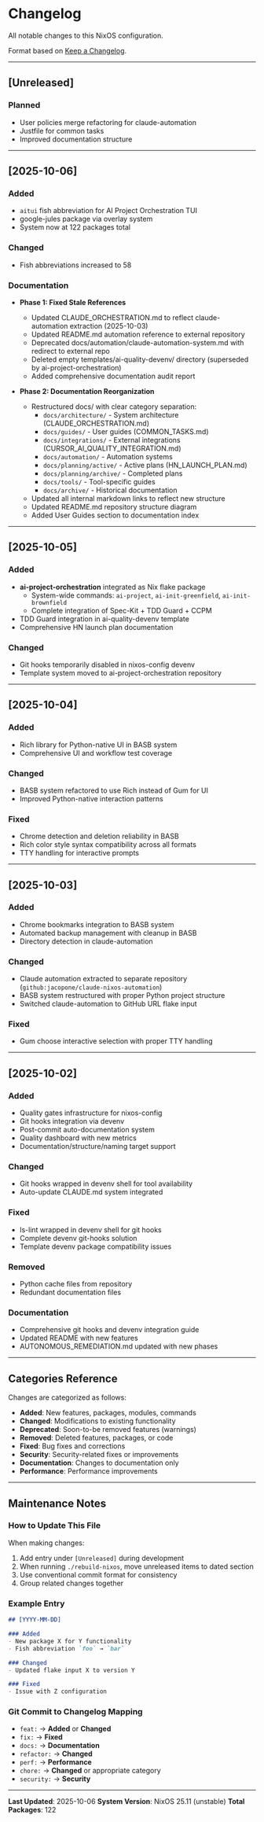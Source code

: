 # Changelog

All notable changes to this NixOS configuration.

Format based on [Keep a Changelog](https://keepachangelog.com/en/1.0.0/).

---

## [Unreleased]

### Planned
- User policies merge refactoring for claude-automation
- Justfile for common tasks
- Improved documentation structure

---

## [2025-10-06]

### Added
- `aitui` fish abbreviation for AI Project Orchestration TUI
- google-jules package via overlay system
- System now at 122 packages total

### Changed
- Fish abbreviations increased to 58

### Documentation
- **Phase 1: Fixed Stale References**
  - Updated CLAUDE_ORCHESTRATION.md to reflect claude-automation extraction (2025-10-03)
  - Updated README.md automation reference to external repository
  - Deprecated docs/automation/claude-automation-system.md with redirect to external repo
  - Deleted empty templates/ai-quality-devenv/ directory (superseded by ai-project-orchestration)
  - Added comprehensive documentation audit report

- **Phase 2: Documentation Reorganization**
  - Restructured docs/ with clear category separation:
    - `docs/architecture/` - System architecture (CLAUDE_ORCHESTRATION.md)
    - `docs/guides/` - User guides (COMMON_TASKS.md)
    - `docs/integrations/` - External integrations (CURSOR_AI_QUALITY_INTEGRATION.md)
    - `docs/automation/` - Automation systems
    - `docs/planning/active/` - Active plans (HN_LAUNCH_PLAN.md)
    - `docs/planning/archive/` - Completed plans
    - `docs/tools/` - Tool-specific guides
    - `docs/archive/` - Historical documentation
  - Updated all internal markdown links to reflect new structure
  - Updated README.md repository structure diagram
  - Added User Guides section to documentation index

---

## [2025-10-05]

### Added
- **ai-project-orchestration** integrated as Nix flake package
  - System-wide commands: `ai-project`, `ai-init-greenfield`, `ai-init-brownfield`
  - Complete integration of Spec-Kit + TDD Guard + CCPM
- TDD Guard integration in ai-quality-devenv template
- Comprehensive HN launch plan documentation

### Changed
- Git hooks temporarily disabled in nixos-config devenv
- Template system moved to ai-project-orchestration repository

---

## [2025-10-04]

### Added
- Rich library for Python-native UI in BASB system
- Comprehensive UI and workflow test coverage

### Changed
- BASB system refactored to use Rich instead of Gum for UI
- Improved Python-native interaction patterns

### Fixed
- Chrome detection and deletion reliability in BASB
- Rich color style syntax compatibility across all formats
- TTY handling for interactive prompts

---

## [2025-10-03]

### Added
- Chrome bookmarks integration to BASB system
- Automated backup management with cleanup in BASB
- Directory detection in claude-automation

### Changed
- Claude automation extracted to separate repository (`github:jacopone/claude-nixos-automation`)
- BASB system restructured with proper Python project structure
- Switched claude-automation to GitHub URL flake input

### Fixed
- Gum choose interactive selection with proper TTY handling

---

## [2025-10-02]

### Added
- Quality gates infrastructure for nixos-config
- Git hooks integration via devenv
- Post-commit auto-documentation system
- Quality dashboard with new metrics
- Documentation/structure/naming target support

### Changed
- Git hooks wrapped in devenv shell for tool availability
- Auto-update CLAUDE.md system integrated

### Fixed
- ls-lint wrapped in devenv shell for git hooks
- Complete devenv git-hooks solution
- Template devenv package compatibility issues

### Removed
- Python cache files from repository
- Redundant documentation files

### Documentation
- Comprehensive git hooks and devenv integration guide
- Updated README with new features
- AUTONOMOUS_REMEDIATION.md updated with new phases

---

## Categories Reference

Changes are categorized as follows:

- **Added**: New features, packages, modules, commands
- **Changed**: Modifications to existing functionality
- **Deprecated**: Soon-to-be removed features (warnings)
- **Removed**: Deleted features, packages, or code
- **Fixed**: Bug fixes and corrections
- **Security**: Security-related fixes or improvements
- **Documentation**: Changes to documentation only
- **Performance**: Performance improvements

---

## Maintenance Notes

### How to Update This File

When making changes:

1. Add entry under `[Unreleased]` during development
2. When running `./rebuild-nixos`, move unreleased items to dated section
3. Use conventional commit format for consistency
4. Group related changes together

### Example Entry

```markdown
## [YYYY-MM-DD]

### Added
- New package X for Y functionality
- Fish abbreviation `foo` → `bar`

### Changed
- Updated flake input X to version Y

### Fixed
- Issue with Z configuration
```

### Git Commit to Changelog Mapping

- `feat:` → **Added** or **Changed**
- `fix:` → **Fixed**
- `docs:` → **Documentation**
- `refactor:` → **Changed**
- `perf:` → **Performance**
- `chore:` → **Changed** or appropriate category
- `security:` → **Security**

---

**Last Updated**: 2025-10-06
**System Version**: NixOS 25.11 (unstable)
**Total Packages**: 122
